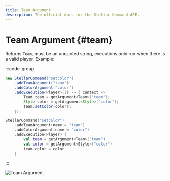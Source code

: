 ```yaml
---
title: Team Argument
description: The official docs for the Stellar Command API.
---
```


# Team Argument {#team}

Returns `Team`, must be an unquoted string, executions only run when there is a valid player. Example:

:::code-group
```Java
new StellarCommand("setcolor")
    .addTeamArgument("team")
    .addColorArgument("color")
    .addExecution<Player>(() -> { context ->
        Team team = getArgument<Team>("team");
        Style color = getArgument<Style>("color");
        team.setColor(color);
    });
```
```Kotlin
StellarCommand("setcolor")
    .addTeamArgument(name = "team")
    .addColorArgument(name = "color")
    .addExecution<Player> {
        val team = getArgument<Team>("team")
        val color = getArgument<Style>("color")
        team.color = color
    }
```
:::

![Team Argument](./team.gif)